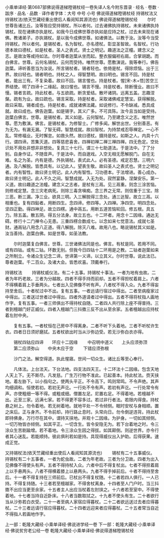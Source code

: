小乘单译经·第0687部佛说得道梯隥锡杖经一卷失译人名今附东晋录
· 经名 · 卷数 · 跋序
· 品名 · 品数 · 译作者字体：大号 中号 小号
佛说得道梯隥锡杖经
持锡杖法又持锡杖法(依天竺藏经重出使后人看阅知其源流也)
佛说得道梯隥锡杖经
　　尔时世尊告诸比丘。汝等皆应受持锡杖。所以者何。过去诸佛执持锡杖。未来诸佛执持锡杖。现在诸佛亦执是杖。如我今日成佛世尊亦执如是应持之杖。过去未来现在诸佛。教诸弟子。亦执锡杖。是以我今成佛世尊。如诸佛法。以教于汝。汝等今当受持锡杖。所以者何。是锡杖者。名为智杖。亦名德杖。彰显圣智故。名智杖。行功德本故曰德杖。如是杖者。圣人之表式。贤士之明记。趣道法之正幢。建念义之志。是故汝等咸持如法。尔时尊者迦葉从坐而起。整衣服偏袒右肩。合掌胡跪。而白佛言。世尊。云何名锡杖。云何而受持。唯然世尊。愿敷演说。我等奉行。佛告迦葉。谛听善思当为汝说。所言锡杖者。锡者轻也。依倚是杖。得除烦恼。出于三界。故曰轻也。锡者明也。持杖之人。得智慧明。故曰明也。锡言不回。持是杖者。能出三有。不复染着。故曰不回。锡言惺也。持是杖者。惺[宋-木+悟]苦空三界结使。明了四谛十二缘起。故曰惺也。锡言不慢。持是杖者。除断慢业。故曰不慢。锡者言疏。持此杖者。与五欲疏。断贪爱结。散坏诸阴。远离五盖。志趣涅槃。疏有为业。故曰疏也。锡言采取。持是杖者。采取诸佛戒定慧宝。获得解脱。故曰采取。锡者成也。持是杖者。成就诸佛法藏。如说修行。不令缺减。悉具成就。故曰成也。佛告迦葉。如是锡字。其义广多。不可具陈。汝今且当如是受持。迦葉白佛言。世尊。是锡杖者。其义如是。云何智杖。乃至建念义之志。唯然世尊。愿为敷演。佛言。是锡杖者。为修智士。广修多闻。解世出世。分别善恶。有为无为。有漏无漏。了智无碍。智慧成就。故曰智杖。为持禁戒忍辱禅定。一心不乱。常修福业。无时懈怠。如救头然。故曰德杖。摄持是杖。如斯之人。内具十六行。谓四谛。苦集灭道。四等慈悲喜舍。四禅初禅二禅三禅四禅。四无色定。空处识处不用处非想非非想处。复具三十七行。谓三十七助道法。于是法中。了了分别。自身作证。不随音声。于是法中。而自遨戏。入空无相无愿解脱门。自在无难。名之为圣。内有是德。外执锡杖。表式此人。必有圣德。戒定忍慧。三明六通。及八解脱。皆悉具有。以记此人。望表生敬。故曰圣人之表式也。贤士之明记者。内有智性。故曰贤士明记。此人内有智性。习功德本。于法增进。善心成办。故曰贤士明记。此人不久之间。智慧成就。入无为处。寂然宴静。涅槃安乐。第一义道。故曰趣道之法幢。建念义之志者。是杖有三鬲。见三鬲重。则念三涂苦恼。则修戒定慧。念三灾老病死。则除三毒贪嗔痴。念三界之无常。则信重于三宝。除三恶。断三漏。净三业。欲具三明。入三解脱得三念处。通三达智。故立三鬲。以相重也。复有四鉆者。用断四生。念四谛。修四等。入四禅。净四空。明四念处。坚四正勤。得四神足。故立四楞。通中鬲五。用断五道苦恼轮回。修五根。具五力。除五盖。散五阴。得五分法身。故立五也。十二环者。用念十二因缘。通达无碍。修行十二门禅令心无患。三重四楞合数成七。以念如来七觉意法。成就七圣财。通鬲钻八用念八正道。得八解脱。除灭八难。故用八也。略说锡杖其义如是。汝当善持。迦葉白佛。如是世尊。如圣法教。

　　尔时迦葉复白佛言。世尊。三世诸佛法同是也。佛言。有杖是同。若用不同。或有四钴。或有二钴。环数无别。但我今日四钴十二环用是之教。二钴者迦葉如来之所制立。令诸众生记念二谛。世谛第一义谛。以立其义。尔时世尊。说此法已。尊者迦葉。千二百众。及诸大会。皆悉欢喜。顶戴奉行。

持锡杖法
　　持锡杖威仪法。有二十五事。持锡杖十事法。一者为地有虫故。二者为年朽老故。三者为分越故。四者不得手持而前却。五者不得担杖着肩上。六者不得横着肩上手垂两头。七者出入见佛像不听有声。八者杖不得入众。九者不得妄持至舍后。十者杖过中不出。复有五事。一者远请行宿过中得出。二者至病瘦家过中得出。三者送过世者过中得出。四者外道请者过中得出。五者不得将杖指人画地作字。复有五事。一者三师俱出不得持杖自随。二者四人共行除上座不得普持。三者到檀越门好正威仪。四者入檀越门三抖擞三反不出从至余家。五者檀越出应持杖着左肘中央。

　　复有五事。一者杖恒在己房中不得离身。二者不听下头着地。三者不听杖许生衣。四者日日须好磨拭。五者杖欲出时当从沙弥边受。若无沙弥白衣亦得。

　　锡杖四钴应四谛　　环应十二因缘
　　中召明中道义　　上头应须弥顶
　　第二应须弥山　　中央木应于空
　　下错应须弥根

　　沙门之法。解空得道。执此惺窹。世间一切众生。诸比丘等至心奉行。

　　凡体法。上台法天。下台法地。四支法四天王。十二环法十二因缘。包含天地人天上下。无不斯尽。凡发慈。广生万行物不准此。已起善本。持此杖法。赍天挟地。着左胁下。以小指句之。使两头平正。不令高下。鸣则常鸣。不令声绝。其声均细调和。恒使若初。若初无声讫。一行处不令有声。若初有声讫。一行处常令有声。亦使粗细一等不得。或粗或细。僧置左足。尼置右足。不得着地。若檀越不出。近至三家。远满七家。若不得更不容多过。若过非行者法。若限内得食。持杖悬之树上。勿令着地。若无树着地。就地平处一不令倾侧。眠时安杖与身相顺。置之床后。正与身齐。不令前却。持行路止息时。头常向日。勿令倒逆违背。持此杖即持佛身。万行尽在其中。谓持天挟地。并观十二因缘。为护身。一切如其倾侧。一切万物皆亦倾侧。如其平正。一切含生。皆令安隐无为。若下台着地之时。令三涂众生苦剧踰增。若不着地。令三涂众生因之得拔。如其颠倒。则逆世界。亦令行者其心迷乱。若能顺持。彼此俱利若如是持。具现得威仪出入护助。后得获果。速成正觉。

又持锡杖法(依天竺藏经重出使后人看阅知其源流也)
　　锡杖有二十五事威仪。持锡杖有二十五事者。一者为蛇虫故。二者为年老故。三者为分卫故。四者为出入见佛像不得使头有声。五者不得持杖入众。六者中后不得复杖出。七者不得担着肩上以手悬两头。八者不得横着膝上以悬两头。九者不得手掉前后。十者不得持至舍后。十一者不得复持在三师前后。已杖出不得复杖随。十二者若四人俱行。一人已持。不得复持随。十三者若至檀越家。不得舍杖离身。十四者至人门户时。当三抖擞不出应当更至余家。十五者主人出应当杖着左肘挟之。十六者若至室中。不得使着地。十七者当持自近卧床。十八者当数取拭之。十九者不使头有生。二十者欲行当从沙弥若白衣受。二十一者至病人家宿应得暮杖。二十二者欲远送过去者应得暮杖。二十三者远请行宿应得暮杖。二十四者远迎来者应得暮杖。二十五者常当自近不得指人若画地作字。

上一部：乾隆大藏经·小乘单译经·佛说进学经一卷
下一部：乾隆大藏经·小乘单译经·佛说贫穷老公经一卷
乾隆大藏经·小乘单译经·佛说得道梯隥锡杖经